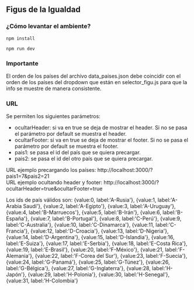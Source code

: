 ## Figus de la Igualdad

### ¿Cómo levantar el ambiente?
`npm install`

`npm run dev`

### Importante
El orden de los países del archivo data_paises.json debe coincidir con el orden de los países del dropdown que están en selector_figu.js para que la info se muestre de manera consistente.

### URL
Se permiten los siguientes parámetros:
- ocultarHeader: si va en true se deja de mostrar el header. Si no se pasa el parámetro por default se muestra el header.
- ocultarFooter: si va en true se deja de mostrar el footer. Si no se pasa el parámetro por default se muestra el footer.
- pais1: se pasa el id del país que se quiera precargar.
- pais2: se pasa el id del otro país que se quiera precargar.

URL ejemplo precargando los países: http://localhost:3000/?pais1=7&pais2=21 </br>
URL ejemplo ocultando header y footer: http://localhost:3000/?ocultarHeader=true&ocultarFooter=true </br>

Los ids de país válidos son:
  {value:0, label:'A-Rusia'},
  {value:1, label:'A-Arabia Saudí'},
  {value:2, label:'A-Egipto'},
  {value:3, label:'A-Uruguay'},
  {value:4, label:'B-Marruecos'},
  {value:5, label:'B-Irán'},
  {value:6, label:'B-España'},
  {value:7, label:'B-Portugal'},
  {value:8, label:'C-Perú'},
  {value:9, label:'C-Australia'},
  {value:10, label:'C-Dinamarca'},
  {value:11, label:'C-Francia'},
  {value:12, label:'D-Croacia'},
  {value:13, label:'D-Nigeria'},
  {value:14, label:'D-Argentina'},
  {value:15, label:'D-Islandia'},
  {value:16, label:'E-Suiza'},
  {value:17, label:'E-Serbia'},
  {value:18, label:'E-Costa Rica'},
  {value:19, label:'E-Brasil'},
  {value:20, label:'F-México'},
  {value:21, label:'F-Alemania'},
  {value:22, label:'F-Corea del Sur'},
  {value:23, label:'F-Suecia'},
  {value:24, label:'G-Panamá'},
  {value:25, label:'G-Túnez'},
  {value:26, label:'G-Bélgica'},
  {value:27, label:'G-Inglaterra'},
  {value:28, label:'H-Japón'},
  {value:29, label:'H-Polonia'},
  {value:30, label:'H-Senegal'},
  {value:31, label:'H-Colombia'}
